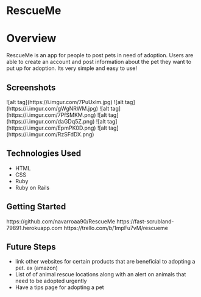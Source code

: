 # RescueMe

 # Overview
 RescueMe is an app for people to post pets in need of adoption. Users are able to create an account and post information about the pet they want to put up for adoption. Its very simple and easy to use!

 <h2>Screenshots</h2>
![alt tag](https://i.imgur.com/7PuUxlm.jpg)
![alt tag](https://i.imgur.com/gWgNRWM.jpg)
![alt tag](https://i.imgur.com/7PfSMKM.png)
![alt tag](https://i.imgur.com/daGDq5Z.png)
![alt tag](https://i.imgur.com/EpmPK0D.png)
![alt tag](https://i.imgur.com/RzSFdDX.png)
    
    
 <h2>Technologies Used</h2>
   <ul>
  <li> HTML</li>
  <li>CSS</li>
  <li>Ruby</li>
  <li>Ruby on Rails</li>
  </ul>

  <h2>Getting Started</h2>
  https://github.com/navarroaa90/RescueMe
  https://fast-scrubland-79891.herokuapp.com
  https://trello.com/b/1mpFu7vM/rescueme

 <h2>Future Steps</h2>
<ul>
<li> link other websites for certain products that are beneficial to adopting a pet. ex (amazon) </li>
<li> List of of animal rescue locations along with an alert on animals that need to be adopted urgently</li>
<li>
Have a tips page for adopting a pet
</li>
</ul>